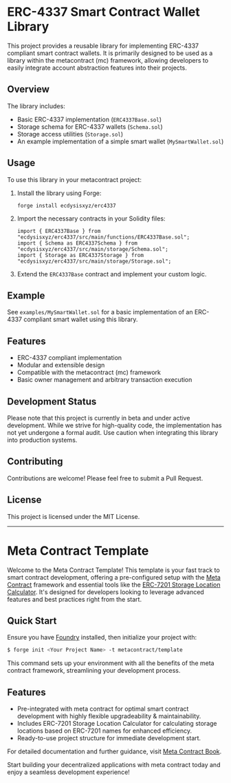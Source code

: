 # ERC-4337 Smart Contract Wallet Library

This project provides a reusable library for implementing ERC-4337 compliant smart contract wallets. It is primarily designed to be used as a library within the metacontract (mc) framework, allowing developers to easily integrate account abstraction features into their projects.

## Overview

The library includes:

- Basic ERC-4337 implementation (`ERC4337Base.sol`)
- Storage schema for ERC-4337 wallets (`Schema.sol`)
- Storage access utilities (`Storage.sol`)
- An example implementation of a simple smart wallet (`MySmartWallet.sol`)

## Usage

To use this library in your metacontract project:

1. Install the library using Forge:
   ```
   forge install ecdysisxyz/erc4337
   ```
2. Import the necessary contracts in your Solidity files:
   ```solidity
   import { ERC4337Base } from "ecdysisxyz/erc4337/src/main/functions/ERC4337Base.sol";
   import { Schema as ERC4337Schema } from "ecdysisxyz/erc4337/src/main/storage/Schema.sol";
   import { Storage as ERC4337Storage } from "ecdysisxyz/erc4337/src/main/storage/Storage.sol";
   ```
3. Extend the `ERC4337Base` contract and implement your custom logic.

## Example

See `examples/MySmartWallet.sol` for a basic implementation of an ERC-4337 compliant smart wallet using this library.

## Features

- ERC-4337 compliant implementation
- Modular and extensible design
- Compatible with the metacontract (mc) framework
- Basic owner management and arbitrary transaction execution

## Development Status

Please note that this project is currently in beta and under active development. While we strive for high-quality code, the implementation has not yet undergone a formal audit. Use caution when integrating this library into production systems.

## Contributing

Contributions are welcome! Please feel free to submit a Pull Request.

## License

This project is licensed under the MIT License.

---

# Meta Contract Template
Welcome to the Meta Contract Template! This template is your fast track to smart contract development, offering a pre-configured setup with the [Meta Contract](https://github.com/metacontract/mc) framework and essential tools like the [ERC-7201 Storage Location Calculator](https://github.com/metacontract/erc7201). It's designed for developers looking to leverage advanced features and best practices right from the start.

## Quick Start
Ensure you have [Foundry](https://github.com/foundry-rs/foundry) installed, then initialize your project with:
```sh
$ forge init <Your Project Name> -t metacontract/template
```
This command sets up your environment with all the benefits of the meta contract framework, streamlining your development process.

## Features
- Pre-integrated with meta contract for optimal smart contract development with highly flexible upgradeability & maintainability.
- Includes ERC-7201 Storage Location Calculator for calculating storage locations based on ERC-7201 names for enhanced efficiency.
- Ready-to-use project structure for immediate development start.

For detailed documentation and further guidance, visit [Meta Contract Book](https://mc-book.ecdysis.xyz/).

Start building your decentralized applications with meta contract today and enjoy a seamless development experience!
